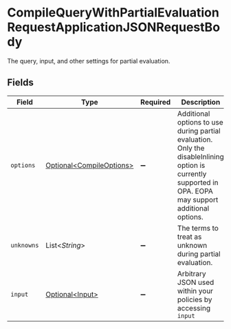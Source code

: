 # CompileQueryWithPartialEvaluationRequestApplicationJSONRequestBody

The query, input, and other settings for partial evaluation.


## Fields

| Field                                                                                                                                                              | Type                                                                                                                                                               | Required                                                                                                                                                           | Description                                                                                                                                                        |
| ------------------------------------------------------------------------------------------------------------------------------------------------------------------ | ------------------------------------------------------------------------------------------------------------------------------------------------------------------ | ------------------------------------------------------------------------------------------------------------------------------------------------------------------ | ------------------------------------------------------------------------------------------------------------------------------------------------------------------ |
| `options`                                                                                                                                                          | [Optional\<CompileOptions>](../../models/shared/CompileOptions.md)                                                                                                 | :heavy_minus_sign:                                                                                                                                                 | Additional options to use during partial evaluation. Only the disableInlining option is currently supported in OPA. EOPA may support additional options. |
| `unknowns`                                                                                                                                                         | List\<*String*>                                                                                                                                                    | :heavy_minus_sign:                                                                                                                                                 | The terms to treat as unknown during partial evaluation.                                                                                                           |
| `input`                                                                                                                                                            | [Optional\<Input>](../../models/shared/Input.md)                                                                                                                   | :heavy_minus_sign:                                                                                                                                                 | Arbitrary JSON used within your policies by accessing `input`                                                                                                      |